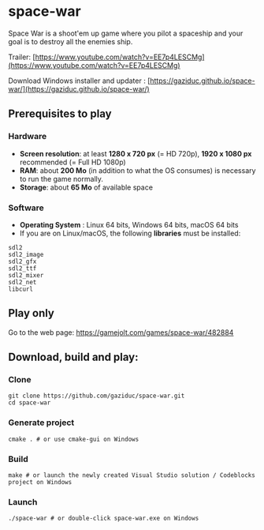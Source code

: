 # space-war
Space War is a shoot'em up game where you pilot a spaceship and your goal is to destroy all the enemies ship.

Trailer: [https://www.youtube.com/watch?v=EE7p4LESCMg](https://www.youtube.com/watch?v=EE7p4LESCMg)

Download Windows installer and updater : [https://gaziduc.github.io/space-war/](https://gaziduc.github.io/space-war/)

## Prerequisites to play
### Hardware
- **Screen resolution**: at least **1280 x 720 px** (= HD 720p), **1920 x 1080 px** recommended (= Full HD 1080p)
- **RAM**: about **200 Mo** (in addition to what the OS consumes) is necessary to run the game normally.
- **Storage**: about **65 Mo** of available space

### Software
- **Operating System** : Linux 64 bits, Windows 64 bits, macOS 64 bits
- If you are on Linux/macOS, the following **libraries** must be installed:
```
sdl2
sdl2_image
sdl2_gfx
sdl2_ttf
sdl2_mixer
sdl2_net
libcurl
```
## Play only
Go to the web page: https://gamejolt.com/games/space-war/482884
## Download, build and play:
### Clone
```shell
git clone https://github.com/gaziduc/space-war.git
cd space-war
```
### Generate project
```shell
cmake . # or use cmake-gui on Windows
```
### Build
```shell
make # or launch the newly created Visual Studio solution / Codeblocks project on Windows
```
### Launch
```shell
./space-war # or double-click space-war.exe on Windows
```
